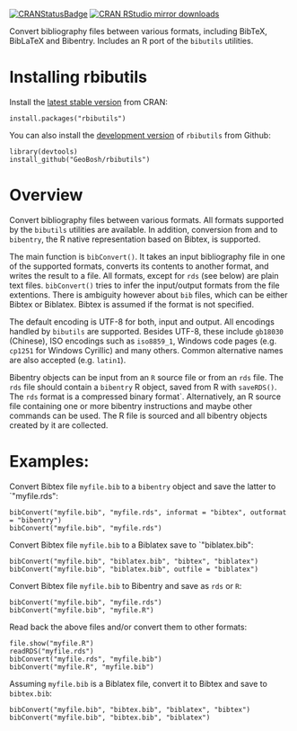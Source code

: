 [![CRANStatusBadge](http://www.r-pkg.org/badges/version/rbibutils)](https://cran.r-project.org/package=rbibutils)
[![CRAN RStudio mirror downloads](https://cranlogs.r-pkg.org/badges/rbibutils)](https://www.r-pkg.org/pkg/rbibutils)

Convert bibliography files between various formats, including BibTeX, BibLaTeX
and Bibentry. Includes an R port of the `bibutils` utilities.


# Installing rbibutils

Install the  [latest stable version](https://cran.r-project.org/package=rbibutils) from CRAN:

    install.packages("rbibutils")

You can also install the [development version](https://github.com/GeoBosh/rbibutils) of `rbibutils` from Github:

    library(devtools)
    install_github("GeoBosh/rbibutils")



# Overview

Convert bibliography files between various formats.  All formats supported by
the `bibutils` utilities are available.  In addition, conversion from and to
`bibentry`, the R native representation based on Bibtex, is supported.

The main function is `bibConvert()`. It takes an input bibliography file in one
of the supported formats, converts its contents to another format, and writes
the result to a file. All formats, except for `rds` (see below) are plain text
files. `bibConvert()` tries to infer the input/output formats from the file
extentions. There is ambiguity however about `bib` files, which can be either
Bibtex or Biblatex. Bibtex is assumed if the format is not specified.

The default encoding is UTF-8 for both, input and output. All encodings handled
by `bibutils` are supported. Besides UTF-8, these include `gb18030` (Chinese),
ISO encodings such as `iso8859_1`, Windows code pages (e.g. `cp1251` for Windows
Cyrillic) and many others. Common alternative names are also accepted
(e.g. `latin1`).

Bibentry objects can be input from an `R` source file or from an `rds` file. The
`rds` file should contain a `bibentry` R object, saved from R with `saveRDS()`.
The `rds` format is a compressed binary format`. Alternatively, an R source file
containing one or more bibentry instructions and maybe other commands can be used.
The R file is sourced and all bibentry objects created by it are collected. 



# Examples:

Convert Bibtex file `myfile.bib` to a `bibentry` object and save the latter to
`"myfile.rds":

    bibConvert("myfile.bib", "myfile.rds", informat = "bibtex", outformat = "bibentry")
    bibConvert("myfile.bib", "myfile.rds")

Convert Bibtex file `myfile.bib` to a Biblatex save to `"biblatex.bib":

    bibConvert("myfile.bib", "biblatex.bib", "bibtex", "biblatex")
    bibConvert("myfile.bib", "biblatex.bib", outfile = "biblatex")

Convert Bibtex file `myfile.bib` to Bibentry and save as `rds` or `R`:

    bibConvert("myfile.bib", "myfile.rds")
    bibConvert("myfile.bib", "myfile.R")

Read back the above files and/or convert them to other formats:

    file.show("myfile.R")
    readRDS("myfile.rds")
    bibConvert("myfile.rds", "myfile.bib")
    bibConvert("myfile.R", "myfile.bib")


Assuming `myfile.bib` is a Biblatex file, convert it to Bibtex and save to  `bibtex.bib`:

    bibConvert("myfile.bib", "bibtex.bib", "biblatex", "bibtex")
    bibConvert("myfile.bib", "bibtex.bib", "biblatex")
